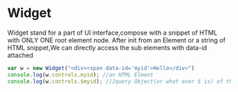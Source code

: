 # Widget
Widget stand for a part of UI interface,compose with a snippet of HTML with ONLY ONE root element node.
After init from an Element or a string of HTML snippet,We can directly access the sub elements with data-id attached

```javascript
var w = new Widget("<div><span data-id='myid'>Hello</div>")
console.log(w.controls.myid); //an HTML Elment
console.log(w.controls.$myid); //Jquery Object(or what ever $ is) of the myid elements

```
